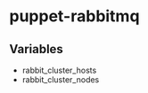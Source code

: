 puppet-rabbitmq
===============

Variables
---------

 * rabbit_cluster_hosts
 * rabbit_cluster_nodes


